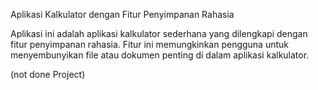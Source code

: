 Aplikasi Kalkulator dengan Fitur Penyimpanan Rahasia

Aplikasi ini adalah aplikasi kalkulator sederhana yang dilengkapi dengan fitur penyimpanan rahasia. 
Fitur ini memungkinkan pengguna untuk menyembunyikan file atau dokumen penting di dalam aplikasi kalkulator.

(not done Project)
